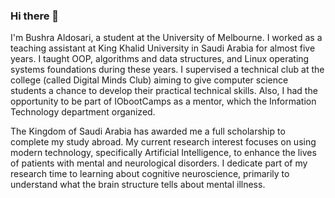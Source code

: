### Hi there 👋

I'm Bushra Aldosari, a student at the University of Melbourne.
I worked as a teaching assistant at King Khalid University in Saudi Arabia for almost five years.
I taught OOP, algorithms and data structures, and Linux operating systems foundations during these years.
I supervised a technical club at the college (called Digital Minds Club) aiming to give computer science students a chance to develop their practical technical skills. Also, I had the opportunity to be part of IObootCamps as a mentor, which the Information Technology department organized.

The Kingdom of Saudi Arabia has awarded me a full scholarship to complete my study abroad. My current research interest focuses on using modern technology, specifically Artificial Intelligence, to enhance the lives of patients with mental and neurological disorders. I dedicate part of my research time to learning about cognitive neuroscience, primarily to understand what the brain structure tells about mental illness. 
